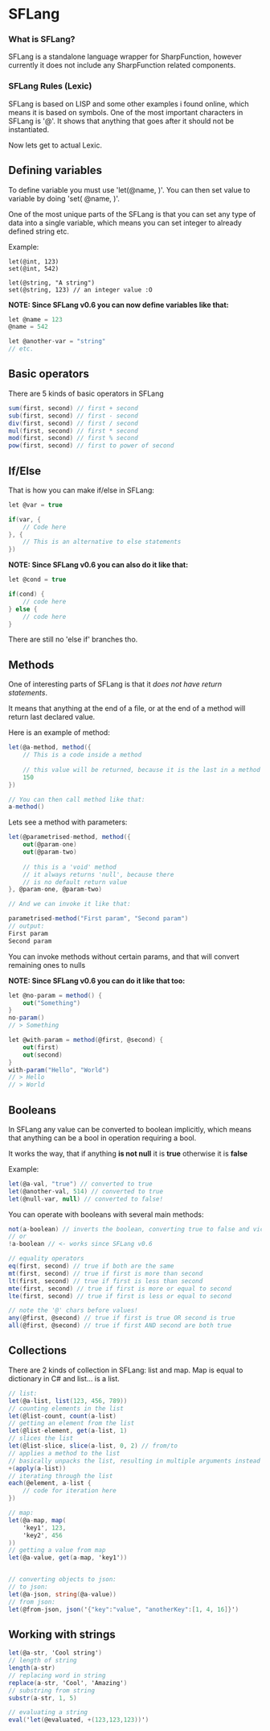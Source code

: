 ﻿# SFLang

### What is SFLang?

SFLang is a standalone language wrapper for SharpFunction, however currently it does not include any SharpFunction
related components.

### SFLang Rules (Lexic)

SFLang is based on LISP and some other examples i found online, which means it is based on symbols. One of the most
important characters in SFLang is '@'. It shows that anything that goes after it should not be instantiated.

Now lets get to actual Lexic.

## Defining variables

To define variable you must use 'let(@name, <value>)'. You can then set value to variable by doing 'set(
@name, <new value>)'.

One of the most unique parts of the SFLang is that you can set any type of data into a single variable, which means you
can set integer to already defined string etc.

Example:

```let
let(@int, 123)
set(@int, 542)

let(@string, "A string")
set(@string, 123) // an integer value :O
```

**NOTE: Since SFLang v0.6 you can now define variables like that:** 
```c#
let @name = 123
@name = 542

let @another-var = "string"
// etc.
```
## Basic operators

There are 5 kinds of basic operators in SFLang

```c#
sum(first, second) // first + second
sub(first, second) // first - second
div(first, second) // first / second
mul(first, second) // first * second
mod(first, second) // first % second
pow(first, second) // first to power of second
```

## If/Else

That is how you can make if/else in SFLang:

```c#
let @var = true

if(var, {
    // Code here
}, {
    // This is an alternative to else statements
})
```

**NOTE: Since SFLang v0.6 you can also do it like that:**

```c#
let @cond = true

if(cond) {
    // code here
} else {
    // code here
}
```
There are still no 'else if' branches tho.
## Methods

One of interesting parts of SFLang is that it *does not have return statements*.

It means that anything at the end of a file, or at the end of a method will return last declared value.

Here is an example of method:

```c#
let(@a-method, method({
    // This is a code inside a method
    
    // this value will be returned, because it is the last in a method
    150
})

// You can then call method like that:
a-method()
```

Lets see a method with parameters:

```c#
let(@parametrised-method, method({
    out(@param-one)
    out(@param-two)
    
    // this is a 'void' method
    // it always returns 'null', because there 
    // is no default return value
}, @param-one, @param-two)

// And we can invoke it like that:

parametrised-method("First param", "Second param")
// output:
First param
Second param
```

You can invoke methods without certain params, and that will convert remaining ones to nulls

**NOTE: Since SFLang v0.6 you can do it like that too:**

```c#
let @no-param = method() {
    out("Something")
}
no-param()
// > Something

let @with-param = method(@first, @second) {
    out(first)
    out(second)
}
with-param("Hello", "World")
// > Hello
// > World
```

## Booleans

In SFLang any value can be converted to boolean implicitly, which means that anything can be a bool in operation
requiring a bool.

It works the way, that if anything **is not null** it is **true** otherwise it is **false**

Example:

```c#
let(@a-val, "true") // converted to true
let(@another-val, 514) // converted to true
let(@null-var, null) // converted to false!
```

You can operate with booleans with several main methods:

```c#
not(a-boolean) // inverts the boolean, converting true to false and vice-versa
// or 
!a-boolean // <- works since SFLang v0.6

// equality operators
eq(first, second) // true if both are the same
mt(first, second) // true if first is more than second
lt(first, second) // true if first is less than second
mte(first, second) // true if first is more or equal to second
lte(first, second) // true if first is less or equal to second

// note the '@' chars before values!
any(@first, @second) // true if first is true OR second is true
all(@first, @second) // true if first AND second are both true

```

## Collections

There are 2 kinds of collection in SFLang: list and map. Map is equal to dictionary in C# and list... is a list.

```c#
// list:
let(@a-list, list(123, 456, 789))
// counting elements in the list
let(@list-count, count(a-list)
// getting an element from the list
let(@list-element, get(a-list, 1)
// slices the list
let(@list-slice, slice(a-list, 0, 2) // from/to
// applies a method to the list
// basically unpacks the list, resulting in multiple arguments instead of a single one
+(apply(a-list))
// iterating through the list
each(@element, a-list {
    // code for iteration here
})

// map:
let(@a-map, map(
    'key1', 123,
    'key2', 456
))
// getting a value from map
let(@a-value, get(a-map, 'key1'))


// converting objects to json:
// to json:
let(@a-json, string(@a-value))
// from json:
let(@from-json, json('{"key":"value", "anotherKey":[1, 4, 16]}')
```

## Working with strings

```c#
let(@a-str, 'Cool string')
// length of string
length(a-str)
// replacing word in string
replace(a-str, 'Cool', 'Amazing')
// substring from string
substr(a-str, 1, 5)

// evaluating a string
eval('let(@evaluated, +(123,123,123))')

```